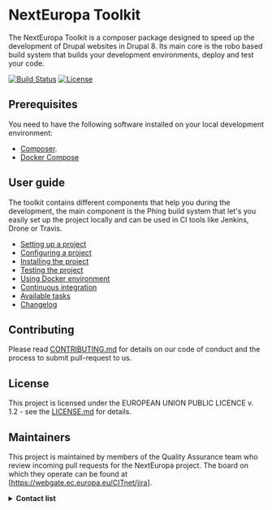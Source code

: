 # NextEuropa Toolkit

The NextEuropa Toolkit is a composer package designed to speed up the development of Drupal websites in Drupal 8. Its main core is the robo based build system that builds your development environments, deploy and test your code.

[![Build Status](https://drone.fpfis.eu/api/badges/ec-europa/toolkit/status.svg)](https://drone.ne-dev.eu/ec-europa/toolkit) [![License](https://img.shields.io/badge/License-EUPL%201.1-blue.svg)](LICENSE)

## Prerequisites
You need to have the following software installed on your local development environment:

* [Composer](https://getcomposer.org/doc/00-intro.md#installation-linux-unix-osx).
* [Docker Compose](https://docs.docker.com/compose/install/)

## User guide
The toolkit contains different components that help you during the development, the main
component is the Phing build system that let's you easily set up the project
locally and can be used in CI tools like Jenkins, Drone or Travis.

- [Setting up a project](/docs/setting-up-project.md)
- [Configuring a project](/docs/configuring-project.md)
- [Installing the project](/docs/installing-project.md)
- [Testing the project](/docs/testing-project.md)
- [Using Docker environment](/docs/docker-environment.md)
- [Continuous integration](/docs/continuous-integration.md)
- [Available tasks](/docs/available-tasks.md)
- [Changelog](/changelog.md)

## Contributing
Please read [CONTRIBUTING.md](/CONTRIBUTING.MD) for details on our code of conduct and the process to submit pull-request to us.

## License
This project is licensed under the EUROPEAN UNION PUBLIC LICENCE v. 1.2 - see the [LICENSE.md](/LICENSE.md) for details.

## Maintainers
This project is maintained by members of the Quality Assurance team who review
incoming pull requests for the NextEuropa project. The board on which they
operate can be found at [https://webgate.ec.europa.eu/CITnet/jira].

<details><summary><b>Contact list</b></summary>
- [Alex Verbruggen](https://github.com/verbruggenalex): Maintainer - Quality Assurance
- [Joao Santos](https://github.com/jonhy81): Maintainer - Quality Assurance
</details>
